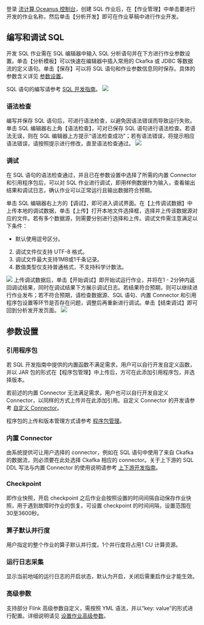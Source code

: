 登录 [流计算 Oceanus 控制台](https://console.cloud.tencent.com/oceanus)，创建 SQL 作业后，在【作业管理】中单击要进行开发的作业名称，然后单击【分析开发】即可在作业草稿中进行作业开发。

## 编写和调试 SQL
开发 SQL 作业需在 SQL 编辑器中输入 SQL 分析语句并在下方进行作业参数设置。单击【分析模板】可以快速在编辑器中插入常用的 Ckafka 或 JDBC 等数据流的定义语句。单击【保存】可以将 SQL 语句和作业参数信息同时保存。具体的参数含义详见 [参数设置](#.E5.8F.82.E6.95.B0.E8.AE.BE.E7.BD.AE)。

SQL 语句的编写请参考 [SQL 开发指南](https://cloud.tencent.com/document/product/849/18030)。
![](https://main.qcloudimg.com/raw/70a41b4315b2582486bb1f6b89be4403.png)

### 语法检查
编写并保存 SQL 语句后，可进行语法检查，以避免因语法错误而导致运行失败。单击 SQL 编辑器右上角【语法检查】，可对已保存 SQL 语句进行语法检查。若语法无误，则在 SQL 编辑器上方提示“语法检查成功”；若有语法错误，将提示相应语法错误，请按照提示进行修改，直至语法检查通过。
![](https://main.qcloudimg.com/raw/62a89ca61d1b6f0cdcf981b49c809105.png)

### 调试
在 SQL 语句的语法检查通过，并且已在参数设置中选择了所需的内置 Connector 和引用程序包后，可以对 SQL 作业进行调试，即用样例数据作为输入，查看输出结果和调试日志，确认作业可以正常运行且输出数据符合预期。

单击 SQL 编辑器右上方的【调试】，即可进入调试界面。在【上传调试数据】中上传本地的调试数据，单击【上传】打开本地文件选择框，选择并上传该数据源对应的文件。若有多个数据源，则需要分别进行选择和上传。调试文件需注意满足以下条件：
- 默认使用逗号区分。
2. 调试文件仅支持 UTF-8 格式。
3. 调试文件最大支持1MB或1千条记录。
4. 数值类型仅支持普通格式，不支持科学计数法。

![](https://main.qcloudimg.com/raw/6f1ba9e50c467f57b40b35f0eee77ae3.png)
上传调试数据后，单击【开始调试】即开始试运行作业，并将在1 - 2分钟内返回调试结果，同时在调试结果下方展示调试日志。若结果符合预期，则可以继续进行作业发布；若不符合预期，请检查数据源、SQL 语句、内置 Connector 和引用程序包设置等环节是否存在问题，调整后再重新进行调试。单击【结束调试】即可回到分析发开发页面。
![](https://main.qcloudimg.com/raw/febeeb6316717724bb1c719035c3fd5e.png)

## 参数设置

### 引用程序包
若 SQL 开发指南中提供的内置函数不满足需求，用户可以自行开发自定义函数，并以 JAR 包的形式在【程序包管理】中上传后，方可在此添加引用程序包，并选择版本。

若前述的内置 Connector 无法满足需求，用户也可以自行开发自定义 Connector，以同样的方式上传并在此添加引用。自定义 Connector 的开发请参考 [自定义 Connector](https://cloud.tencent.com/document/product/849/48330)。

程序包的上传和版本管理方式请参考 [程序包管理](https://cloud.tencent.com/document/product/849/48295)。

### 内置 Connector

由系统提供可让用户选择的 connector，例如在 SQL 语句中使用了来自 Ckafka 的数据流，则必须要在此处选择 Ckafka 相应的 connector。关于上下游的 SQL DDL 写法与内置 Connector 的使用说明请参考 [上下游开发指南](https://cloud.tencent.com/document/product/849/48263)。

### Checkpoint

即作业快照，开启 checkpoint 之后作业会按照设置的时间间隔自动保存作业快照，用于遇到故障时作业的恢复。可设置 checkpoint 的时间间隔，设置范围在30至3600秒。

### 算子默认并行度
用户指定的整个作业的算子默认并行度。1个并行度将占用1 CU 计算资源。

### 运行日志采集
显示当前地域的运行日志的开启状态，默认为开启，关闭后需重启作业才能生效。

### 高级参数

支持部分 Flink 高级参数自定义，需按照 YML 语法，并以“key: value”的形式进行配置。详细说明请见 [设置作业高级参数](https://cloud.tencent.com/document/product/849/53853)。
